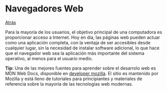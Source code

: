 # Navegadores Web
<a href=../README.md>Atrás</a>

Para la mayoría de los usuarios, el objetivo principal de una computadora es proporcionar acceso a Internet. Hoy en día, las páginas web pueden actuar como una aplicación completa, con la ventaja de ser accesibles desde cualquier lugar, sin la necesidad de instalar software adicional, lo que hace que el navegador web sea la aplicación más importante del sistema operativo, al menos para el usuario medio.

<b>Tip:</b>
Una de las mejores fuentes para aprender sobre el desarrolo web es MDN Web Docs, disponible en [developer mozilla](https://developer.mozilla.org/). El sitio es mantenido por Mozilla y está lleno de tutoriales para principiantes y materiales de referencia sobre la mayoría de las tecnologías web modernas.

